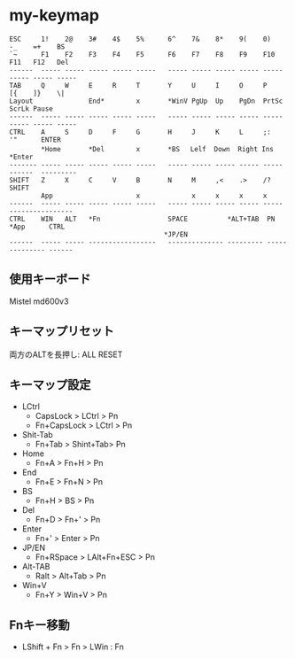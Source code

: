 # my-keymap

```
ESC     1!    2@    3#    4$    5%      6^    7&    8*    9(    0)    -_    =+    BS
`~      F1    F2    F3    F4    F5      F6    F7    F8    F9    F10   F11   F12   Del
------  ----- ----- ----- ----- -----   ----- ----- ----- ----- ----- ----- ----- -----
TAB     Q     W     E     R     T       Y     U     I     O     P     [{    ]}    \|
Layout              End*        x       *WinV PgUp  Up    PgDn  PrtSc ScrLk Pause 
------  ----- ----- ----- ----- -----   ----- ----- ----- ----- ----- ----- ----- -----
CTRL    A     S     D     F     G       H     J     K     L     ;:    '"      ENTER
        *Home       *Del        x       *BS　 Lelf  Down  Right Ins   *Enter
------- ----- ----- ----- ----- -----   ----- ----- ----- ----- ----- ------  ---------
SHIFT   Z     X     C     V     B       N     M     ,<    .>    /?     SHIFT
        App                     x             x     x     x     x  
------  ----- ----- ----- ----- -----   ----- ----- ----- ----- -----  ----------------
CTRL    WIN   ALT   *Fn                 SPACE          *ALT+TAB  PN     *App      CTRL
                                       *JP/EN
------  ----- ----- -----------------   -------------- --------- ----- --------- ------
```

## 使用キーボード
Mistel md600v3

## キーマップリセット
両方のALTを長押し: ALL RESET

## キーマップ設定
   - LCtrl
       - CapsLock    > LCtrl > Pn
       - Fn+CapsLock > LCtrl > Pn
   - Shit-Tab
       - Fn+Tab > Shint+Tab> Pn
   - Home
       - Fn+A > Fn+H   > Pn
   - End
       - Fn+E > Fn+N   > Pn
   - BS
       - Fn+H > BS     > Pn
   - Del
       - Fn+D > Fn+'   > Pn
   - Enter
       - Fn+' > Enter  > Pn
   - JP/EN
       - Fn+RSpace > LAlt+Fn+ESC > Pn
   - Alt-TAB
       - Ralt > Alt+Tab > Pn
   - Win+V
       - Fn+Y > Win+V  > Pn
## Fnキー移動
   - LShift + Fn > Fn > LWin : Fn
